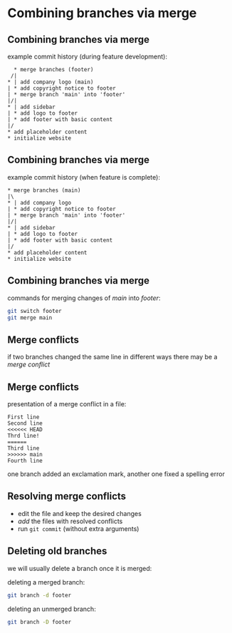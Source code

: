 # Combining branches via merge

## Combining branches via merge

example commit history (during feature development):

```
  * merge branches (footer)
 /|
* | add company logo (main)
| * add copyright notice to footer
| * merge branch 'main' into 'footer'
|/|
* | add sidebar
| * add logo to footer
| * add footer with basic content
|/
* add placeholder content
* initialize website
```

## Combining branches via merge

example commit history (when feature is complete):

```
* merge branches (main)
|\
* | add company logo
| * add copyright notice to footer
| * merge branch 'main' into 'footer'
|/|
* | add sidebar
| * add logo to footer
| * add footer with basic content
|/
* add placeholder content
* initialize website
```

## Combining branches via merge

commands for merging changes of _main_ into _footer_:

```bash
git switch footer
git merge main
```

## Merge conflicts

if two branches changed the same line in different ways there may be a _merge conflict_

## Merge conflicts

presentation of a merge conflict in a file:

```
First line
Second line
<<<<<< HEAD
Thrd line!
======
Third line
>>>>>> main
Fourth line
```

one branch added an exclamation mark, another one fixed a spelling error

<!--
note: actually there should be one more "<" sign:
<<<<<<<
>>>>>>>
-->

## Resolving merge conflicts

- edit the file and keep the desired changes
- _add_ the files with resolved conflicts
- run `git commit` (without extra arguments)

## Deleting old branches

we will usually delete a branch once it is merged:

deleting a merged branch:

```bash
git branch -d footer
```

deleting an unmerged branch:

```bash
git branch -D footer
```
